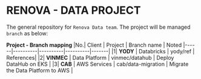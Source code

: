 # RENOVA - DATA PROJECT

The general repository for `Renova Data team`. The project will be managed `branch` as below:

**Project - Branch mapping**
|No.| Client | Project | Branch name | Noted
|------|----------|----------|----------|-------| 
|1| **YODY**    | Databricks   | yody/ref | References|
|2| **VINMEC**    | Data Platform   | vinmec/datahub | Deploy DataHub on EKS |
|3| **CAB** | AWS Services | cab/data-migration | Migrate the Data Platform to AWS | 


